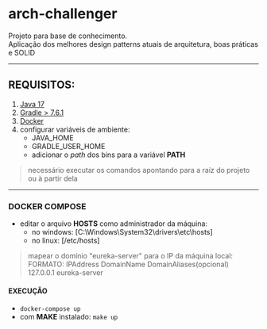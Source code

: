 # arch-challenger

Projeto para base de conhecimento. \
Aplicação dos melhores design patterns atuais de arquitetura, boas práticas e SOLID
___

## REQUISITOS:

1. [Java 17](https://www.oracle.com/java/technologies/javase/jdk17-archive-downloads.html)
2. [Gradle > 7.6.1](https://gradle.org/releases/)
3. [Docker](https://www.docker.com/)
4. configurar variáveis de ambiente:
    - JAVA_HOME
    - GRADLE_USER_HOME
    - adicionar o *path* dos bins para a variável **PATH**

> necessário executar os comandos apontando para a raiz do projeto ou à partir dela
---

### DOCKER COMPOSE

- editar o arquivo **HOSTS** como administrador da máquina:
  - no windows: [C:\Windows\System32\drivers\etc\hosts]
  - no linux: [/etc/hosts]

> mapear o domínio "eureka-server" para o IP da máquina local: \
> FORMATO: IPAddress DomainName DomainAliases(opcional) \
> 127.0.0.1 eureka-server

#### EXECUÇÃO
- `docker-compose up`
- com **MAKE** instalado: `make up`
